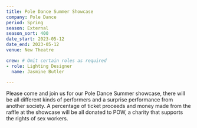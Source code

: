 ```yaml
---
title: Pole Dance Summer Showcase  
company: Pole Dance 
period: Spring 
season: External 
season_sort: 400
date_start: 2023-05-12
date_end: 2023-05-12
venue: New Theatre 

crew: # Omit certain roles as required
- role: Lighting Designer 
  name: Jasmine Butler 

---
```


Please come and join us for our Pole Dance Summer showcase, there will be all different kinds of performers and a surprise performance from another society. A percentage of ticket proceeds and money made from the raffle at the showcase will be all donated to POW, a charity that supports the rights of sex workers.